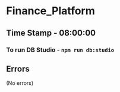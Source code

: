 # Finance_Platform

## Time Stamp - 08:00:00

### To run DB Studio - ``` npm run db:studio ```

## Errors
(No errors)
